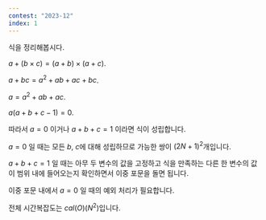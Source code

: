```yaml
---
contest: "2023-12"
index: 1
---
```


식을 정리해봅시다.

$a + (b \times c) = (a + b) \times (a + c)$.

$a + b c = a^2 + a b + a c + b c$.

$a = a^2 + a b + a c$.

$a(a + b + c - 1) = 0$.

따라서 $a = 0$ 이거나 $a + b + c = 1$ 이라면 식이 성립합니다.

$a = 0$ 일 때는 모든 $b$, $c$에 대해 성립하므로 가능한 쌍이 $(2N+1)^2$개입니다.

$a + b + c = 1$ 일 때는 아무 두 변수의 값을 고정하고 식을 만족하는 다른 한 변수의 값이 범위 내에 들어오는지 확인하면서 이중 포문을 돌면 됩니다.

이중 포문 내에서 $a = 0$ 일 때의 예외 처리가 필요합니다.

전체 시간복잡도는 $cal(O)(N^2)$입니다.
